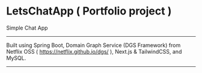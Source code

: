 # LetsChatApp ( Portfolio project )

Simple Chat App
________________

Built using Spring Boot, Domain Graph Service (DGS Framework) from Netflix OSS ( https://netflix.github.io/dgs/ ), Next.js & TailwindCSS, and MySQL.

________________


